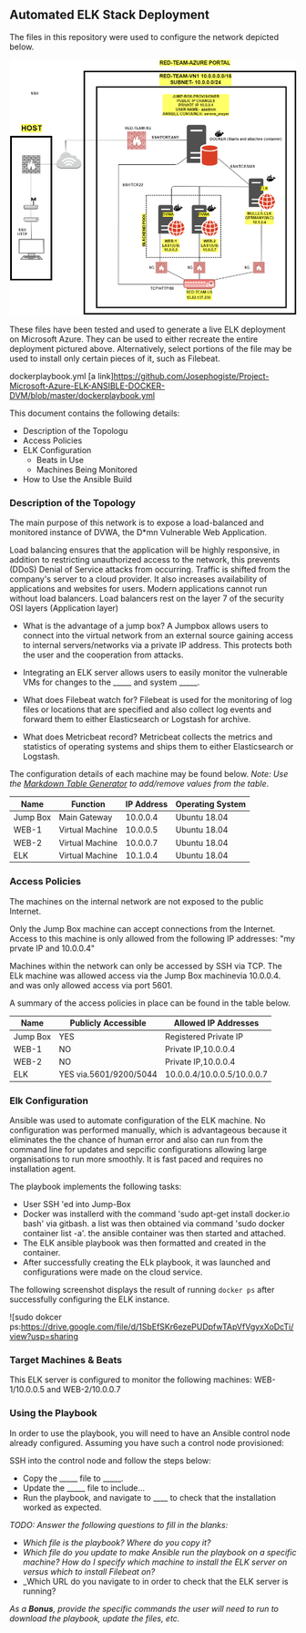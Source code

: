 ## Automated ELK Stack Deployment

The files in this repository were used to configure the network depicted below.

![](https://github.com/Josephogiste/Project-Microsoft-Azure-ELK-ANSIBLE-DOCKER-DVM/blob/master/NETWORK%20DIAGRAM.png)

These files have been tested and used to generate a live ELK deployment on Microsoft Azure. They can be used to either recreate the entire deployment pictured above. Alternatively, select portions of the file may be used to install only certain pieces of it, such as Filebeat.

dockerplaybook.yml
[a link]https://github.com/Josephogiste/Project-Microsoft-Azure-ELK-ANSIBLE-DOCKER-DVM/blob/master/dockerplaybook.yml

This document contains the following details:
- Description of the Topologu
- Access Policies
- ELK Configuration
  - Beats in Use
  - Machines Being Monitored
- How to Use the Ansible Build


### Description of the Topology

The main purpose of this network is to expose a load-balanced and monitored instance of DVWA, the D*mn Vulnerable Web Application.

Load balancing ensures that the application will be highly responsive, in addition to restricting unauthorized access to the network, this
prevents (DDoS) Denial of Service attacks from occurring. Traffic is shifted from the company's server to a cloud provider.
It also increases availability of applications and websites for users. Modern applications cannot run without load balancers.
Load balancers rest on the layer 7 of the security OSI layers (Application layer)

- What is the advantage of a jump box?
  A Jumpbox allows users to connect into the virtual network from an external source gaining access to internal servers/networks via a private IP address.
  This protects both the user and the cooperation from attacks.

- Integrating an ELK server allows users to easily monitor the vulnerable VMs for changes to the _____ and system _____.
- What does Filebeat watch for?
  Filebeat is used for the monitoring of log files or locations that are specified and also collect log events and forward
  them to either Elasticsearch or Logstash for archive.
- What does Metricbeat record?
  Metricbeat collects the metrics and statistics of operating systems and ships them to either Elasticsearch or Logstash.
  
The configuration details of each machine may be found below.
_Note: Use the [Markdown Table Generator](http://www.tablesgenerator.com/markdown_tables) to add/remove values from the table_.

| Name     |      Function    | IP Address | Operating System |
|----------|------------------|------------|------------------|
| Jump Box |  Main Gateway    | 10.0.0.4   | Ubuntu 18.04     |
| WEB-1    |  Virtual Machine | 10.0.0.5   | Ubuntu 18.04     |
| WEB-2    |  Virtual Machine | 10.0.0.7   | Ubuntu 18.04     |
| ELK      |  Virtual Machine | 10.1.0.4   | Ubuntu 18.04     |

### Access Policies

The machines on the internal network are not exposed to the public Internet. 

Only the Jump Box machine can accept connections from the Internet. Access to this machine is only allowed from the following IP addresses: "my prvate IP and 10.0.0.4"

Machines within the network can only be accessed by SSH via TCP.
The ELk machine was allowed access via the Jump Box machinevia 10.0.0.4. and was only allowed access via port 5601.

A summary of the access policies in place can be found in the table below.

| Name     | Publicly Accessible   | Allowed IP Addresses      |
|----------|-----------------------|---------------------------|
| Jump Box | YES                   | Registered Private IP     |
| WEB-1    | NO                    | Private IP,10.0.0.4       |
| WEB-2    | NO                    | Private IP,10.0.0.4       |
| ELK      | YES via.5601/9200/5044| 10.0.0.4/10.0.0.5/10.0.0.7|

### Elk Configuration

Ansible was used to automate configuration of the ELK machine. No configuration was performed manually, which is advantageous because
it eliminates the the chance of human error and also can run from the command line for updates and sepcific configurations allowing large organisations to 
run more smoothly. It is fast paced and requires no installation agent.

The playbook implements the following tasks:
- User SSH 'ed into Jump-Box
- Docker was installerd with the command 'sudo apt-get install docker.io bash' via gitbash.
  a list was then obtained via command 'sudo docker container list -a'. the ansible container was
  then started and attached.
- The ELK ansible playbook was then formatted and created in the container.
- After successfully creating the ELk playbook, it was launched and configurations were made on 
  the cloud service.

The following screenshot displays the result of running `docker ps` after successfully configuring the ELK instance.

![sudo dokcer ps:https://drive.google.com/file/d/1SbEfSKr6ezePUDpfwTApVfVgyxXoDcTi/view?usp=sharing

### Target Machines & Beats
This ELK server is configured to monitor the following machines:
WEB-1/10.0.0.5 and WEB-2/10.0.0.7

### Using the Playbook
In order to use the playbook, you will need to have an Ansible control node already configured. Assuming you have such a control node provisioned: 

SSH into the control node and follow the steps below:
- Copy the _____ file to _____.
- Update the _____ file to include...
- Run the playbook, and navigate to ____ to check that the installation worked as expected.

_TODO: Answer the following questions to fill in the blanks:_
- _Which file is the playbook? Where do you copy it?_
- _Which file do you update to make Ansible run the playbook on a specific machine? How do I specify which machine to install the ELK server on versus which to install Filebeat on?_
- _Which URL do you navigate to in order to check that the ELK server is running?

_As a **Bonus**, provide the specific commands the user will need to run to download the playbook, update the files, etc._
